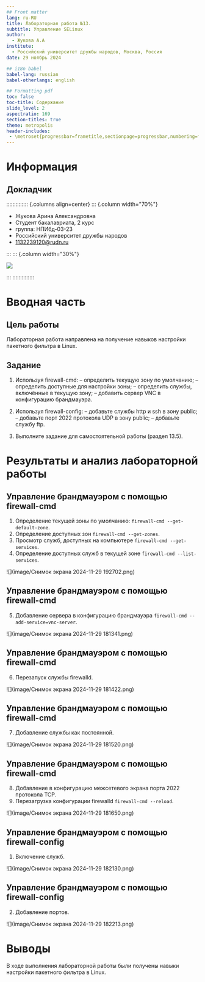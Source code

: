 ```yaml
---
## Front matter
lang: ru-RU
title: Лабораторная работа №13.
subtitle: Управление SELinux
author:
  - Жукова А.А
institute:
  - Российский университет дружбы народов, Москва, Россия
date: 29 ноябрь 2024

## i18n babel
babel-lang: russian
babel-otherlangs: english

## Formatting pdf
toc: false
toc-title: Содержание
slide_level: 2
aspectratio: 169
section-titles: true
theme: metropolis
header-includes:
 - \metroset{progressbar=frametitle,sectionpage=progressbar,numbering=fraction}
---
```


# Информация

## Докладчик

:::::::::::::: {.columns align=center}
::: {.column width="70%"}

  * Жукова Арина Александровна
  * Студент бакалавриата, 2 курс
  * группа: НПИбд-03-23
  * Российский университет дружбы народов
  * [1132239120@rudn.ru](mailto:1132239120@rudn.ru)

:::
::: {.column width="30%"}

![](./image/zhukova.jpg)

:::
::::::::::::::

# Вводная часть

## Цель работы

Лабораторная работа направлена на получение навыков настройки пакетного фильтра в Linux.

## Задание

1. Используя firewall-cmd:
– определить текущую зону по умолчанию;
– определить доступные для настройки зоны;
– определить службы, включённые в текущую зону;
– добавить сервер VNC в конфигурацию брандмауэра.

2. Используя firewall-config:
– добавьте службы http и ssh в зону public;
– добавьте порт 2022 протокола UDP в зону public;
– добавьте службу ftp.

3. Выполните задание для самостоятельной работы (раздел 13.5).

# Результаты и анализ лабораторной работы

## Управление брандмауэром с помощью firewall-cmd

1. Определение текущей зоны по умолчанию: `firewall-cmd --get-default-zone`. 
2. Определение доступных зон `firewall-cmd --get-zones`. 
3. Просмотр служб, доступных на компьютере `firewall-cmd --get-services`. 
4. Определение доступных служб в текущей зоне `firewall-cmd --list-services`.

![](image/Снимок экрана 2024-11-29 192702.png)

## Управление брандмауэром с помощью firewall-cmd

5. Добавление сервера в конфигурацию брандмауэра `firewall-cmd --add-service=vnc-server`. 

![](image/Снимок экрана 2024-11-29 181341.png)

## Управление брандмауэром с помощью firewall-cmd

6. Перезапуск службы firewalld.

![](image/Снимок экрана 2024-11-29 181422.png)

## Управление брандмауэром с помощью firewall-cmd

7. Добавление службы как постоянной.

![](image/Снимок экрана 2024-11-29 181520.png)

## Управление брандмауэром с помощью firewall-cmd

8. Добавление в конфигурацию межсетевого экрана порта 2022 протокола TCP.
9. Перезагрузка конфигурации firewalld `firewall-cmd --reload`.

![](image/Снимок экрана 2024-11-29 181650.png)

## Управление брандмауэром с помощью firewall-config

1. Включение служб.

![](image/Снимок экрана 2024-11-29 182130.png)

## Управление брандмауэром с помощью firewall-config

2. Добавление портов.

![](image/Снимок экрана 2024-11-29 182213.png)

# Выводы

В ходе выполнения лабораторной работы были получены навыки настройки пакетного фильтра в Linux.
